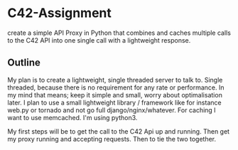 # C42-Assignment
create a simple API Proxy in Python that combines and caches multiple calls to the C42 API into one single call with a lightweight response.

## Outline
My plan is to create a lightweight, single threaded server to talk to. Single threaded, because there is no requirement for any rate or performance. In my mind that means; keep it simple and small, worry about optimalisation later. I plan to use a small lightweight library / framework like for instance web.py or tornado and not go full django/nginx/whatever. 
For caching I want to use memcached.
I'm using python3.

My first steps will be to get the call to the C42 Api up and running. 
Then get my proxy running and accepting requests.
Then to tie the two together.


